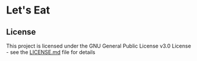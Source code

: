 # Let's Eat

## License
This project is licensed under the GNU General Public License v3.0 License - see the [LICENSE.md](LICENSE) file for details